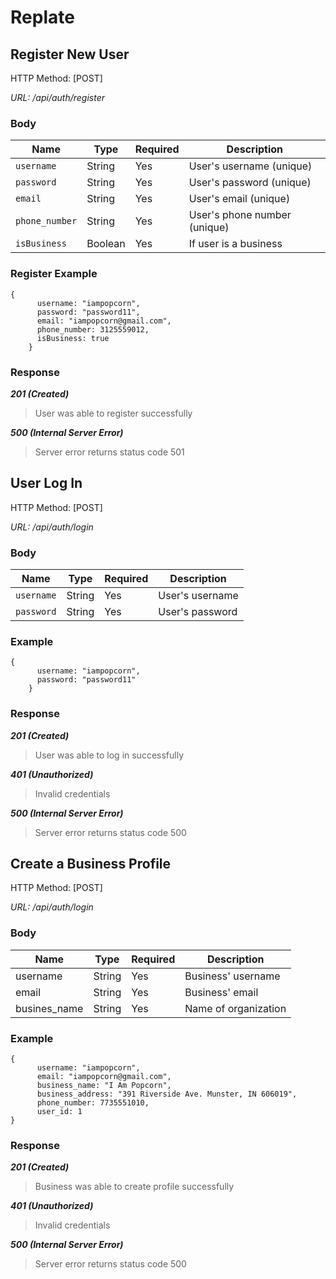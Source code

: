 # Replate

## Register New User

HTTP Method: [POST]

*URL: /api/auth/register*

### Body

| Name           | Type    | Required | Description                  |
| ---------------| ------- | -------- | -----------------------------|
| `username`     | String  | Yes      | User's username      (unique)|
| `password`     | String  | Yes      | User's password      (unique)|
| `email`        | String  | Yes      | User's email         (unique)|
| `phone_number` | String  | Yes      | User's phone number  (unique)|
| `isBusiness`   | Boolean | Yes      | If user is a business        |

### Register Example
``` 
{
      username: "iampopcorn",
      password: "password11",
      email: "iampopcorn@gmail.com",
      phone_number: 3125559012,
      isBusiness: true
    }
```
### Response

***201 (Created)***
> User was able to register successfully 

***500 (Internal Server Error)***
> Server error returns status code 501

## User Log In

HTTP Method: [POST]

*URL: /api/auth/login*

### Body

| Name       | Type   | Required | Description     |
| ---------- | ------ | -------- | --------------- |
| `username` | String | Yes      | User's username |
| `password` | String | Yes      | User's password |

### Example

``` 
{
      username: "iampopcorn",
      password: "password11"
    }
```

### Response

***201 (Created)***
> User was able to log in successfully

***401 (Unauthorized)***
> Invalid credentials

***500 (Internal Server Error)***
> Server error returns status code 500

## Create a Business Profile

HTTP Method: [POST]

*URL: /api/auth/login*

### Body

| Name         | Type   | Required | Description              |
| ------------ | ------ | -------- | ------------------------ |
| username     | String | Yes      | Business' username       |
| email        | String | Yes      | Business' email          |
| busines_name | String | Yes      | Name of organization     |

### Example

```
{
      username: "iampopcorn",
      email: "iampopcorn@gmail.com",
      business_name: "I Am Popcorn",
      business_address: "391 Riverside Ave. Munster, IN 606019",
      phone_number: 7735551010,
      user_id: 1
}
```

### Response

***201 (Created)***
> Business was able to create profile successfully

***401 (Unauthorized)***
> Invalid credentials

***500 (Internal Server Error)***
> Server error returns status code 500
